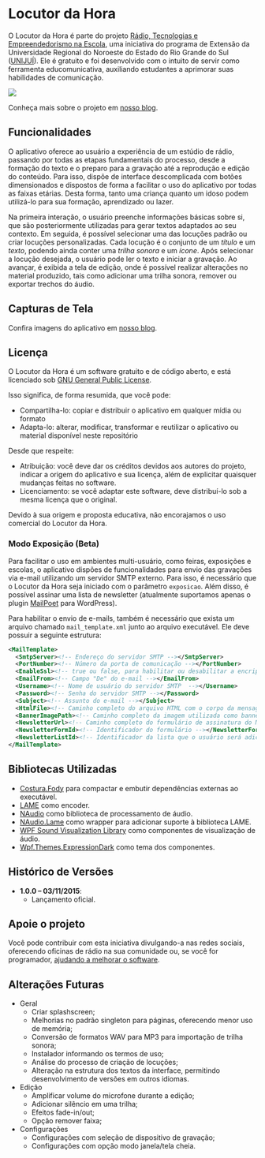 # Locutor da Hora

O Locutor da Hora é parte do projeto [Rádio, Tecnologias e Empreendedorismo na Escola](https://www.facebook.com/projetoradiotecnologiaeempreendedorismo/), uma iniciativa do programa de Extensão da Universidade Regional do Noroeste do Estado do Rio Grande do Sul ([UNIJUÍ](http://www.unijui.edu.br/)). Ele é gratuito e foi desenvolvido com o intuito de servir como ferramenta educomunicativa, auxiliando estudantes a aprimorar suas habilidades de comunicação.

![](http://locutordahora.unijui.edu.br/wp-content/uploads/2015/09/screenshot.1-min.png)

Conheça mais sobre o projeto em [nosso blog](locutordahora.unijui.edu.br).

## Funcionalidades
O aplicativo oferece ao usuário a experiência de um estúdio de rádio, passando por todas as etapas fundamentais do processo, desde a formação do texto e o preparo para a gravação até a reprodução e edição do conteúdo. Para isso, dispõe de interface descomplicada com botões dimensionados e dispostos de forma a facilitar o uso do aplicativo por todas as faixas etárias. Desta forma, tanto uma criança quanto um idoso podem utilizá-lo para sua formação, aprendizado ou lazer. 

Na primeira interação, o usuário preenche informações básicas sobre si, que são posteriormente utilizadas para gerar textos adaptados ao seu contexto. Em seguida, é possível selecionar uma das locuções padrão ou criar locuções personalizadas. Cada locução é o conjunto de um *título* e um *texto*, podendo ainda conter uma *trilha sonora* e um *ícone*. Após selecionar a locução desejada, o usuário pode ler o texto e iniciar a gravação. Ao avançar, é exibida a tela de edição, onde é possível realizar  alterações no material produzido, tais como adicionar uma trilha sonora, remover ou exportar trechos do áudio.

## Capturas de Tela
Confira imagens do aplicativo em [nosso blog](http://locutordahora.unijui.edu.br/o-software/).

## Licença
O Locutor da Hora é um software gratuito e de código aberto, e está licenciado sob [GNU General Public License](http://www.gnu.org/licenses/gpl-3.0.html).

Isso significa, de forma resumida, que você pode:
* Compartilha-lo: copiar e distribuir o aplicativo em qualquer mídia ou formato
* Adapta-lo: alterar, modificar, transformar e reutilizar o aplicativo ou material disponível neste repositório

Desde que respeite:
* Atribuição: você deve dar os créditos devidos aos autores do projeto, indicar a origem do aplicativo e sua licença, além de explicitar quaisquer mudanças feitas no software.
* Licenciamento: se você adaptar este software, deve distribuí-lo sob a mesma licença que o original.

Devido à sua origem e proposta educativa, não encorajamos o uso comercial do Locutor da Hora.

### Modo Exposição (Beta)
Para facilitar o uso em ambientes multi-usuário, como feiras, exposições e escolas, o aplicativo dispões de funcionalidades para envio das gravações via e-mail utilizando um servidor SMTP externo. Para isso, é necessário que o Locutor da Hora seja iniciado com o parâmetro ``exposicao``. Além disso, é possível assinar uma lista de newsletter (atualmente suportamos apenas o plugin [MailPoet](http://www.mailpoet.com/) para WordPress). 

Para habilitar o envio de e-mails, também é necessário que exista um arquivo chamado ``mail_template.xml`` junto ao arquivo executável. Ele deve possuir a seguinte estrutura:

```xml
<MailTemplate>
  <SmtpServer><!-- Endereço do servidor SMTP --></SmtpServer>
  <PortNumber><!-- Número da porta de comunicação --></PortNumber>
  <EnableSsl><!-- true ou false, para habilitar ou desabilitar a encriptação SSL --></EnableSsl>
  <EmailFrom><!-- Campo "De" do e-mail --></EmailFrom>
  <Username><!-- Nome de usuário do servidor SMTP  --></Username>
  <Password><!-- Senha do servidor SMTP --></Password>
  <Subject><!-- Assunto do e-mail --></Subject>
  <HtmlFile><!-- Caminho completo do arquivo HTML com o corpo da mensagem --></HtmlFile>
  <BannerImagePath><!-- Caminho completo da imagem utilizada como banner na tela de envio de e-mail --></BannerImagePath>
  <NewsletterUrl><!-- Caminho completo do formulário de assinatura do MailPoet --></NewsletterUrl>
  <NewsletterFormId><!-- Identificador do formulário --></NewsletterFormId>
  <NewsletterListId><!-- Identificador da lista que o usuário será adicionado --></NewsletterListId>
</MailTemplate>
```

## Bibliotecas Utilizadas
 * [Costura.Fody](https://github.com/Fody/Costura) para compactar e embutir dependências externas ao executável.
 * [LAME](http://lame.sourceforge.net/index.php) como encoder.
 * [NAudio](https://github.com/naudio/NAudio) como biblioteca de processamento de áudio.
 * [NAudio.Lame](https://github.com/Corey-M/NAudio.Lame) como wrapper para adicionar suporte à biblioteca LAME.
 * [WPF Sound Visualization Library](https://wpfsvl.codeplex.com/) como componentes de visualização de áudio.
 * [Wpf.Themes.ExpressionDark](https://github.com/StanislawSwierc/WpfThemesCollection) como tema dos componentes.

## Histórico de Versões
* **1.0.0 – 03/11/2015**: 
	* Lançamento oficial.

## Apoie o projeto
Você pode contribuir com esta iniciativa divulgando-a nas redes sociais, oferecendo oficinas de rádio na sua comunidade ou, se você for programador, [ajudando a melhorar o software](https://github.com/MathiasBerwig/Locutor-da-Hora/issues). 

## Alterações Futuras
* Geral
	* Criar splashscreen;
	* Melhorias no padrão singleton para páginas, oferecendo menor uso de memória;
	* Conversão de formatos WAV para MP3 para importação de trilha sonora;
	* Instalador informando os termos de uso;
	* Análise do processo de criação de locuções;
	* Alteração na estrutura dos textos da interface, permitindo desenvolvimento de versões em outros idiomas.
* Edição
	* Amplificar volume do microfone durante a edição;
	* Adicionar silêncio em uma trilha;
	* Efeitos fade-in/out;
	* Opção remover faixa;
* Configurações
	* Configurações com seleção de dispositivo de gravação;
	* Configurações com opção modo janela/tela cheia.
